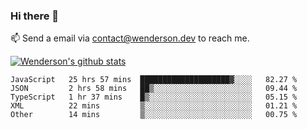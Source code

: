 ### Hi there 👋

<!--
**Wenderson-P/wenderson-p** is a ✨ _special_ ✨ repository because its `README.md` (this file) appears on your GitHub profile.

Here are some ideas to get you started:

- 🔭 I’m currently working on ...
- 🌱 I’m currently learning ...
- 👯 I’m looking to collaborate on ...
- 🤔 I’m looking for help with ...
- 💬 Ask me about ...
- 📫 How to reach me: ...
- 😄 Pronouns: ...
- ⚡ Fun fact: ...
-->

📫  Send a email via contact@wenderson.dev to reach me.

[![Wenderson's github stats](https://github-readme-stats.vercel.app/api?username=wenderson-p&show_icons=true&theme=tokyonight&hide=issues)](https://github.com/wenderson-p/github-readme-stats)

<!--START_SECTION:waka-->
```text
JavaScript   25 hrs 57 mins  ████████████████████▓░░░░   82.27 % 
JSON         2 hrs 58 mins   ██▒░░░░░░░░░░░░░░░░░░░░░░   09.44 % 
TypeScript   1 hr 37 mins    █▒░░░░░░░░░░░░░░░░░░░░░░░   05.15 % 
XML          22 mins         ▒░░░░░░░░░░░░░░░░░░░░░░░░   01.21 % 
Other        14 mins         ▒░░░░░░░░░░░░░░░░░░░░░░░░   00.75 % 
```
<!--END_SECTION:waka-->
